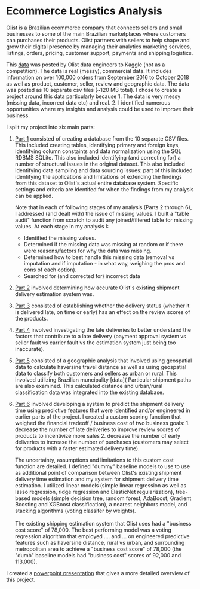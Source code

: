 # Ecommerce Logistics Analysis

[Olist](https://olist.com/) is a Brazilian ecommerce company that connects sellers and small businesses to some of the main Brazilian marketplaces where customers can purchases their products. Olist partners with sellers to help shape and grow their digital presence by managing their analytics marketing services, listings, orders, pricing, customer support, payments and shipping logistics. 

This [data](https://www.kaggle.com/olistbr/brazilian-ecommerce) was posted by Olist data engineers to Kaggle (not as a competition). The data is real (messy), commercial data. It includes information on over 100,000 orders from September 2016 to October 2018 as well as product, customer, seller, review and geographic data. The data was posted as 10 separate csv files (~120 MB total). I chose to create a project around this data particularly because 1. The data is very messy (missing data, incorrect data etc) and real. 2. I identified numerous opportunities where my insights and analysis could be used to improve their business.

I split my project into six main parts:

1. [Part 1](https://github.com/borchardtR/Projects/blob/master/olist_ecommerce_project/0_ELA.ipynb) consisted of creating a database from the 10 separate CSV files. This included creating tables, identifying primary and foreign keys, identifying column constaints and data normalization using the SQL RDBMS SQLite. This also included identifying (and correcting for) a number of structural issues in the original dataset. This also included identifying data sampling and data sourcing issues: part of this included identifying the applications and limitations of extending the findings from this dataset to Olist's actual entire database system. Specific settings and criteria are identifed for when the findings from my analysis can be applied. 

    Note that in each of following stages of my analysis (Parts 2 through 6), I addressed (and dealt with) the issue of missing values. I built a "table audit" function from scratch to audit any joined/filtered table for missing values. At each stage in my analysis I: 
    * Identified the missing values. 
    * Determined if the missing data was missing at random or if there were reasons/factors for why the data was missing.
    * Determined how to best handle this missing data (removal vs imputation and if imputation - in what way, weighing the pros and cons of each option).
    * Searched for (and corrected for) incorrect data

2. [Part 2](https://github.com/borchardtR/Projects/blob/master/olist_ecommerce_project/1_ELA.ipynb) involved determining how accurate Olist's existing shipment delivery estimation system was. 

3. [Part 3](https://github.com/borchardtR/Projects/blob/master/olist_ecommerce_project/2_ELA.ipynb) consisted of establishing whether the delivery status (whether it is delivered late, on time or early) has an effect on the review scores of the products. 

4. [Part 4](https://github.com/borchardtR/Projects/blob/master/olist_ecommerce_project/3_ELA.ipynb) involved investigating the late deliveries to better understand the factors that contribute to a late delivery (payment approval system vs seller fault vs carrier fault vs the estimation system just being too inaccurate).

5. [Part 5](https://github.com/borchardtR/Projects/blob/master/olist_ecommerce_project/4_ELA.ipynb) consisted of a geographic analysis that involved using geospatial data to calculate haversine travel distance as well as using geospatial data to classify both customers and sellers as urban or rural. This involved utilizing Brazilian muncipality [data]( Particular shipment paths are also examined. This calculated distance and urban/rural classification data was integrated into the existing database.  

6. [Part 6](https://github.com/borchardtR/Projects/blob/master/olist_ecommerce_project/5_ELA.ipynb) involved developing a system to predict the shipment delivery time using predictive features that were identified and/or engineered in earlier parts of the project. I created a custom scoring function that weighed the financial tradeoff / business cost of  two business goals: 1. decrease the number of late deliveries to improve review scores of products to incentivize more sales 2. decrease the number of early deliveries to increase the number of purchases (customers may select for products with a faster estimated delivery time).

    The uncertainty, assumptions and limitations to this custom cost function are detailed. I defined "dummy" baseline models to use to use as additional point of comparison between Olist's existing shipment delivery time estimation and my system for shipment delivery time estimation. I utilized linear models (simple linear regression as well as lasso regression, ridge regression and ElasticNet regularization), tree-based models (simple decision tree, random forest, AdaBoost, Gradient Boosting and XGBoost classification), a nearest neighbors model, and stacking algorithms (voting classifer by weights).<br><br> The existing shipping estimation system that Olist uses had a "business cost score" of 78,000. The best performing model was a voting regression algorithm that employed .... and ... on engineered predictive features such as haversine distance, rural vs urban, and surrounding metropolitan area to achieve a "business cost score" of 78,000 (the "dumb" baseline models had "business cost" scores of 92,000 and 113,000). 
    
I created a [powerpoint presentation](Ecommerce_Logistics_Analysis_upload.pdf) that gives a more detailed overview of this project. 